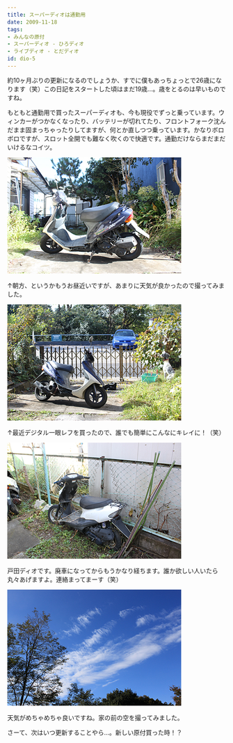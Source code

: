 ```yaml
---
title: スーパーディオは通勤用
date: 2009-11-18
tags:
- みんなの原付
- スーパーディオ - ひろディオ
- ライブディオ - とだディオ
id: dio-5
---
```



<p class="sentence">約10ヶ月ぶりの更新になるのでしょうか、すでに僕もあっちょっとで26歳になります（笑）この日記をスタートした頃はまだ19歳...。歳をとるのは早いものですね。</p>
<p class="sentence spacing10">もともと通勤用で買ったスーパーディオも、今も現役でずっと乗っています。ウィンカーがつかなくなったり、バッテリーが切れてたり、フロントフォーク沈んだまま固まっちゃったりしてますが、何とか直しつつ乗っています。かなりボロボロですが、スロット全開でも難なく吹くので快適です。通勤だけならまだまだいけるなコイツ。</p>
<div class="center spacing"><img class="img-fluid" src="/photo/diary/2009.11.18_01.jpg" alt=""></div>
<p class="sentence spacing10">↑朝方、というかもうお昼近いですが、あまりに天気が良かったので撮ってみました。</p>
<div class="center spacing"><img class="img-fluid" src="/photo/diary/2009.11.18_02.jpg" alt=""></div>
<p class="sentence spacing10">↑最近デジタル一眼レフを買ったので、誰でも簡単にこんなにキレイに！（笑）</p>
<div class="center spacing"><img class="img-fluid" src="/photo/diary/2009.11.18_03.jpg" alt=""></div>
<p class="sentence spacing10">戸田ディオです。廃車になってからもうかなり経ちます。誰か欲しい人いたら丸々あげますよ。連絡まってまーす（笑）</p>
<div class="center spacing"><img class="img-fluid" src="/photo/diary/2009.11.18_04.jpg" alt=""></div>
<p class="sentence">天気がめちゃめちゃ良いですね。家の前の空を撮ってみました。</p>
<p class="sentence">さーて、次はいつ更新することやら...。新しい原付買った時！？</p>
